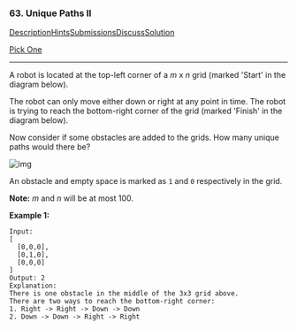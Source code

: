 ### 63. Unique Paths II

[Description](https://leetcode.com/problems/unique-paths-ii/description/)[Hints](https://leetcode.com/problems/unique-paths-ii/hints/)[Submissions](https://leetcode.com/problems/unique-paths-ii/submissions/)[Discuss](https://leetcode.com/problems/unique-paths-ii/discuss/)[Solution](https://leetcode.com/problems/unique-paths-ii/solution/)

[Pick One](https://leetcode.com/problems/random-one-question/)

------

A robot is located at the top-left corner of a *m* x *n* grid (marked 'Start' in the diagram below).

The robot can only move either down or right at any point in time. The robot is trying to reach the bottom-right corner of the grid (marked 'Finish' in the diagram below).

Now consider if some obstacles are added to the grids. How many unique paths would there be?

![img](https://leetcode.com/static/images/problemset/robot_maze.png)

An obstacle and empty space is marked as `1` and `0` respectively in the grid.

**Note:** *m* and *n* will be at most 100.

**Example 1:**

```
Input:
[
  [0,0,0],
  [0,1,0],
  [0,0,0]
]
Output: 2
Explanation:
There is one obstacle in the middle of the 3x3 grid above.
There are two ways to reach the bottom-right corner:
1. Right -> Right -> Down -> Down
2. Down -> Down -> Right -> Right
```